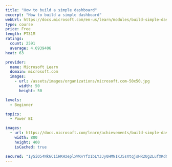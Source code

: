 ```yaml
---
title: "How to build a simple dashboard"
excerpt: "How to build a simple dashboard"
webUrl: https://docs.microsoft.com/en-us/learn/modules/build-simple-dashboard/
type: course
price: Free
length: PT31M
ratings:
  count: 2591
  average: 4.6939406
heat: 63

provider:
  name: Microsoft Learn
  domain: microsoft.com
  images:
    - url: /assets/images/organizations/microsoft.com-50x50.jpg
      width: 50
      height: 50

levels:
  - Beginner

topics:
  - Power BI

images:
  - url: https://docs.microsoft.com/learn/achievements/build-simple-dashboard-social.png
    width: 800
    height: 400
    isCached: true

secured: "IySiO54Nk6C1iHKHzeplxWKvYfz1bLYJJy0HMNIKJ5sXtqjsHR2Ug2LufXKdGl16tNiW2HbnPaO1NwFjTbmaGzafJw19T60UdKscdO0KG0c1wiJ3DtUEafgMSn2FcAQvzSeWtqP8ZcbUtj2u41l7DRlynYz+sfp+aDgf7nLl8Yed2H2Ray82VMzUiNDXjx0RC9Q1/oKIhTVNWd4Vx+hasZwPQ97XIEdFOoJFeyQODXGb5dOhSeLxOkZCtWtG/JtRlhIpe1DC3aNmnAd/DQewZfGk8d12EGUQIQp2CjYeT+9/D0WlmH8F0vkYZ5eNN8CrymqUnSMHOWvOAjdGjinnnX3uhT1jKESGVKG4V9bf5xZukxbvNM6UgZHFA3xkPF9Hm94hEIQeI+kNwdLqbJZYOZVk9iwis6wmqZm79E3GH+g=;Ym4m8Cg4xP8TkJBFNZ0tcQ=="
---
```


